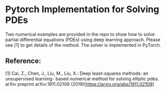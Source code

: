 # Pytorch Implementation for Solving PDEs

Two numerical examples are provided in the repo to show how to solve partial differential equations (PDEs) using deep learning approach. Please see [1] to get details of the method. The solver is implemented in PyTorch. 

## Reference:
[1] Cai, Z., Chen, J., Liu, M., Liu, X.: Deep least-squares methods: an unsupervised learning- based numerical method for solving elliptic pdes. arXiv preprint arXiv:1911.02109 (2019)[https://arxiv.org/abs/1911.02109]
